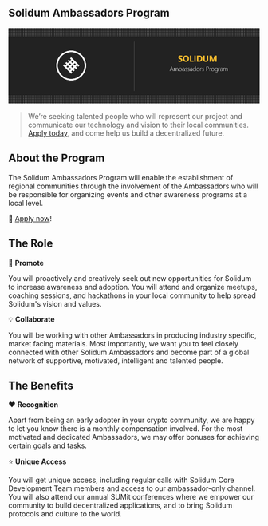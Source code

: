 ## Solidum Ambassadors Program

![banner](ambassadors.jpg)

> We’re seeking talented people who will represent our project and communicate our technology and vision to their local communities. [Apply today](https://goo.gl/forms/sEiD7tjRYMZpoL892), and come help us build a decentralized future.

## About the Program
The Solidum Ambassadors Program will enable the establishment of regional communities through the involvement of the Ambassadors who will be responsible for organizing events and other awareness programs at a local level.

:couple: [Apply now](https://goo.gl/forms/sEiD7tjRYMZpoL892)!

## The Role

:handshake: **Promote**

You will proactively and creatively seek out new opportunities for Solidum to increase awareness and adoption. You will attend and organize meetups, coaching sessions, and hackathons in your local community to help spread Solidum's vision and values.

:bulb: **Collaborate**

You will be working with other Ambassadors in producing industry specific, market facing materials. Most importantly, we want you to feel closely connected with other Solidum Ambassadors and become part of a global network of supportive, motivated, intelligent and talented people.

## The Benefits

:heart: **Recognition**

Apart from being an early adopter in your crypto community, we are happy to let you know there is a monthly compensation involved. For the most motivated and dedicated Ambassadors, we may offer bonuses for achieving certain goals and tasks.

:star: **Unique Access**

You will get unique access, including regular calls with Solidum Core Development Team members and access to our ambassador-only channel. You will also attend our annual SUMit conferences where we empower our community to build decentralized applications, and to bring Solidum protocols and culture to the world.
